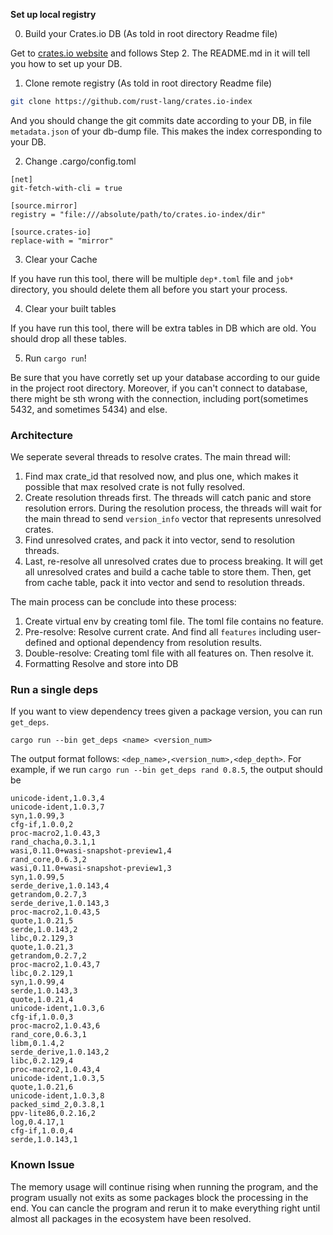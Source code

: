 **Set up local registry**

0. Build your Crates.io DB (As told in root directory Readme file)

Get to [crates.io website](https://crates.io/data-access) and follows Step 2. The README.md in it will tell you how to set up your DB.

1. Clone remote registry (As told in root directory Readme file)

```bash
git clone https://github.com/rust-lang/crates.io-index
```

And you should change the git commits date according to your DB, in file `metadata.json` of your db-dump file. This makes the index corresponding to your DB.

2. Change .cargo/config.toml

```
[net]
git-fetch-with-cli = true

[source.mirror]
registry = "file:///absolute/path/to/crates.io-index/dir"

[source.crates-io]
replace-with = "mirror"
```

3. Clear your Cache

If you have run this tool, there will be multiple `dep*.toml` file and `job*`  directory, you should delete them all before you start your process.

4. Clear your built tables

If you have run this tool, there will be extra tables in DB which are old. You should drop all these tables.


5. Run `cargo run`!

Be sure that you have corretly set up your database according to our guide in the project root directory. Moreover, if you can't connect to database, there might be sth wrong with the connection, including port(sometimes 5432, and sometimes 5434) and else.

### Architecture

We seperate several threads to resolve crates. The main thread will:

1. Find max crate_id that resolved now, and plus one, which makes it possible that max resolved crate is not fully resolved.
2. Create resolution threads first. The threads will catch panic and store resolution errors. During the resolution process, the threads will wait for the main thread to send `version_info` vector that represents unresolved crates.
3. Find unresolved crates, and pack it into vector, send to resolution threads.
4. Last, re-resolve all unresolved crates due to process breaking. It will get all unresolved crates and build a cache table to store them. Then, get from cache table, pack it into vector and send to resolution threads.

The main process can be conclude into these process:

1. Create virtual env by creating toml file. The toml file contains no feature.
2. Pre-resolve: Resolve current crate. And find all `features` including user-defined and optional dependency from resolution results.
3. Double-resolve: Creating toml file with all features on. Then resolve it.
4. Formatting Resolve and store into DB

### Run a single deps

If you want to view dependency trees given a package version, you can run `get_deps`.
```Shell
cargo run --bin get_deps <name> <version_num>
```
The output format follows: `<dep_name>,<version_num>,<dep_depth>`. For example, if we run `cargo run --bin get_deps rand 0.8.5`, the output should be
```Shell
unicode-ident,1.0.3,4
unicode-ident,1.0.3,7
syn,1.0.99,3
cfg-if,1.0.0,2
proc-macro2,1.0.43,3
rand_chacha,0.3.1,1
wasi,0.11.0+wasi-snapshot-preview1,4
rand_core,0.6.3,2
wasi,0.11.0+wasi-snapshot-preview1,3
syn,1.0.99,5
serde_derive,1.0.143,4
getrandom,0.2.7,3
serde_derive,1.0.143,3
proc-macro2,1.0.43,5
quote,1.0.21,5
serde,1.0.143,2
libc,0.2.129,3
quote,1.0.21,3
getrandom,0.2.7,2
proc-macro2,1.0.43,7
libc,0.2.129,1
syn,1.0.99,4
serde,1.0.143,3
quote,1.0.21,4
unicode-ident,1.0.3,6
cfg-if,1.0.0,3
proc-macro2,1.0.43,6
rand_core,0.6.3,1
libm,0.1.4,2
serde_derive,1.0.143,2
libc,0.2.129,4
proc-macro2,1.0.43,4
unicode-ident,1.0.3,5
quote,1.0.21,6
unicode-ident,1.0.3,8
packed_simd_2,0.3.8,1
ppv-lite86,0.2.16,2
log,0.4.17,1
cfg-if,1.0.0,4
serde,1.0.143,1
```


### Known Issue

The memory usage will continue rising when running the program, and the program usually not exits as some packages block the processing in the end. You can cancle the program and rerun it to make everything right until almost all packages in the ecosystem have been resolved.
